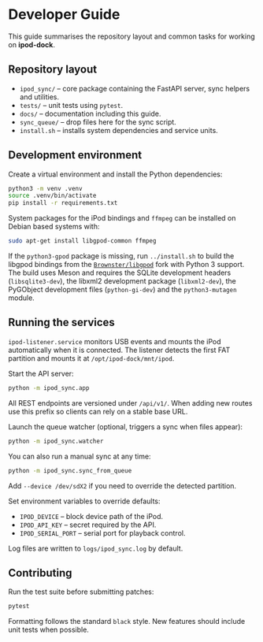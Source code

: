 # Developer Guide

This guide summarises the repository layout and common tasks for working on **ipod-dock**.

## Repository layout

- `ipod_sync/` – core package containing the FastAPI server, sync helpers and utilities.
- `tests/` – unit tests using `pytest`.
- `docs/` – documentation including this guide.
- `sync_queue/` – drop files here for the sync script.
- `install.sh` – installs system dependencies and service units.

## Development environment

Create a virtual environment and install the Python dependencies:

```bash
python3 -m venv .venv
source .venv/bin/activate
pip install -r requirements.txt
```

System packages for the iPod bindings and `ffmpeg` can be installed on Debian based systems with:

```bash
sudo apt-get install libgpod-common ffmpeg
```

If the `python3-gpod` package is missing, run `../install.sh` to build the
libgpod bindings from the [`Brownster/libgpod`](https://github.com/Brownster/libgpod)
fork with Python 3 support. The build uses Meson and requires the SQLite
development headers (`libsqlite3-dev`), the libxml2 development package
(`libxml2-dev`), the PyGObject development files (`python-gi-dev`) and the
`python3-mutagen` module.

## Running the services

`ipod-listener.service` monitors USB events and mounts the iPod automatically
when it is connected. The listener detects the first FAT partition and mounts it
at `/opt/ipod-dock/mnt/ipod`.

Start the API server:

```bash
python -m ipod_sync.app
```

All REST endpoints are versioned under `/api/v1/`. When adding new routes use
this prefix so clients can rely on a stable base URL.

Launch the queue watcher (optional, triggers a sync when files appear):

```bash
python -m ipod_sync.watcher
```

You can also run a manual sync at any time:

```bash
python -m ipod_sync.sync_from_queue
```
Add ``--device /dev/sdX2`` if you need to override the detected partition.

Set environment variables to override defaults:

- `IPOD_DEVICE` – block device path of the iPod.
- `IPOD_API_KEY` – secret required by the API.
- `IPOD_SERIAL_PORT` – serial port for playback control.

Log files are written to `logs/ipod_sync.log` by default.

## Contributing

Run the test suite before submitting patches:

```bash
pytest
```

Formatting follows the standard `black` style. New features should include unit tests when possible.
